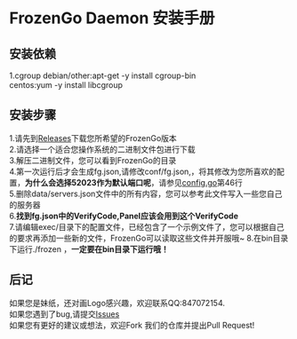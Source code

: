 # FrozenGo Daemon 安装手册
## 安装依赖
1.cgroup
debian/other:apt-get -y install cgroup-bin<br />
centos:yum -y install libcgroup
## 安装步骤
1.请先到[Releases](https://github.com/Rubiginosu/frozen-go/releases)下载您所希望的FrozenGo版本<br />
2.请选择一个适合您操作系统的二进制文件包进行下载<br />
3.解压二进制文件，您可以看到FrozenGo的目录<br />
4.第一次运行后才会生成fg.json,请修改conf/fg.json,，将其修改为您所喜欢的配置，<strong>为什么会选择52023作为默认端口呢</strong>，请参见[config.go](https://github.com/Rubiginosu/frozen-go/blob/master/daemon/src/conf/config.go)第46行<br />
5.删除data/servers.json文件中的所有内容，您可以参考此文件写入一些您自己的服务器<br />
6.<strong>找到fg.json中的VerifyCode,Panel应该会用到这个VerifyCode</strong><br />
7.请编辑exec/目录下的配置文件，已经包含了一个示例文件了，您可以根据自己的要求再添加一些新的文件，FrozenGo可以读取这些文件并开服哦~
8.在bin目录下运行./frozen ，<strong>一定要在bin目录下运行哦！</strong>
## 后记
如果您是妹纸，还对画Logo感兴趣，欢迎联系QQ:847072154.<br />
如果您遇到了bug,请提交[Issues](https://github.com/Rubiginosu/frozen-go/issues)<br />
如果您有更好的建议或想法，欢迎Fork 我们的仓库并提出Pull Request!<br />
